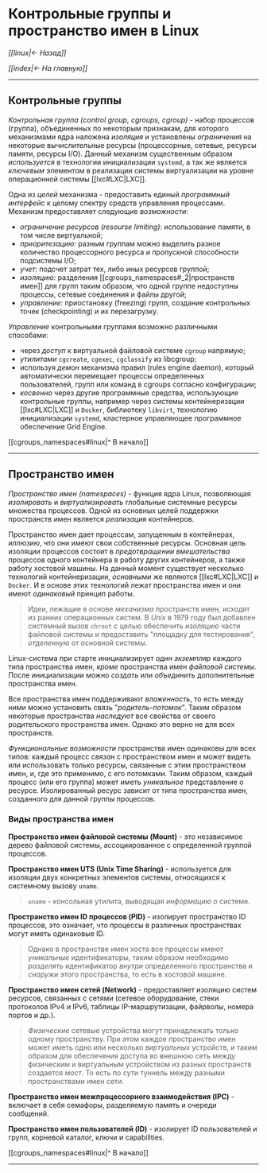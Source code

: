 # Контрольные группы и пространство имен в Linux

*[[linux|<- Назад]]*

*[[index|<- На главную]]*
***
## Контрольные группы

*Контрольная группа (control group, cgroups, cgroup)* - набор процессов (группа), объединенных по некоторым признакам, для которого механизмами ядра наложена *изоляция* и установлены *ограничения* на некоторые вычислительные ресурсы (процессорные, сетевые, ресурсы памяти, ресурсы I/O).
Данный механизм существенным образом *используется* в технологии инициализации `systemd`, а так же является *ключевым* элементом в реализации системы виртуализации на уровне операционной системы [[lxc#LXC|LXC]].

Одна из *целей* механизма - предоставить единый *программный интерфейс* к целому спектру средств управления процессами. Механизм предоставляет следующие *возможности*:

- *ограничение ресурсов (resourse limiting):* использование памяти, в том числе виртуальной;
- *приоритезацию:* разным группам можно выделить разное количество процессорного ресурса и пропускной способности подсистемы I/O;
- *учет:* подсчет затрат тех, либо иных ресурсов группой;
- *изоляцию:* разделения [[cgroups_namespaces#_2|пространств имен]] для групп таким образом, что одной группе недоступны процессы, сетевые соединения и файлы другой;
- *управление:* приостановку (freezing) групп, создание контрольных точек (checkpointing) и их перезагрузку.

*Управление* контрольными группами возможно различными способами:

- через *доступ* к виртуальной файловой системе `cgroup` напрямую;
- *утилитами* `cgcreate`, `cgexec`, `cgclassify` из libcgroup;
- используя *демон* механизма правил (rules engine daemon), который автоматически перемещает процессы определенных пользователей, групп или команд в cgroups согласно конфигурации;
- *косвенно* через другие программные средства, использующие контрольные группы, например через системы контейнеризации [[lxc#LXC|LXC]] и `Docker`, библиотеку `libvirt`, технологию инициализации `systemd`, кластерное управляющее программное обеспечение Grid Engine.

[[cgroups_namespaces#linux|^ В начало]]
***
## Пространство имен

*Пространство имен (namespaces)* - функция ядра Linux, позволяющая *изолировать* и *виртуализировать* глобальные системные ресурсы множества процессов. Одной из основных целей поддержки пространств имен является *реализация* контейнеров.

Пространство имен дает процессам, запущенным в контейнерах, *иллюзию*, что они имеют свои собственные ресурсы. Основная цель изоляции процессов состоит в *предотвращении вмешательства* процессов одного контейнера в работу других контейнеров, а также работу хостовой машины. На данный момент существует несколько технологий контейнеризации, *основными* же являются [[lxc#LXC|LXC]] и `Docker`. И в основе этих технологий лежат пространства имен и они имеют *одинаковый* принцип работы.

> Идеи, лежащие в основе *механизма* пространств имен, исходят из ранних операционных систем. В *Unix* в 1979 году был добавлен системный вызов `chroot` с целью обеспечить *изоляцию* части файловой системы и предоставить "площадку для тестирования", *отделенную* от основной системы.

Linux-система при старте инициализирует *один экземпляр* каждого типа пространства имен, *кроме* пространства имен *файловой системы*. После инициализации можно *создать* или *объединить* дополнительные пространства имен.

Все пространства имен поддерживают *вложенность*, то есть между ними можно установить связь "*родитель-потомок*". Таким образом некоторые пространства *наследуют* все свойства от своего родительского пространства имен. Однако это верно не для всех пространств.

*Функциональные возможности* пространства имен одинаковы для всех типов: каждый процесс *связан* с пространством имен и может видеть или использовать только ресурсы, связанные с этим пространством имен, и, где это применимо, с его потомками. Таким образом, каждый процесс (или его группа) может иметь *уникальное* представление о ресурсе. Изолированный ресурс зависит от типа пространства имен, созданного для данной группы процессов.

### Виды пространства имен

**Пространство имен файловой системы (Mount)** - это независимое дерево файловой системы, ассоциированное с определенной группой процессов.

**Пространство имен UTS (Unix Time Sharing)** - используется для изоляции двух конкретных элементов системы, относящихся к системному вызову `uname`.

> `uname` - консольная утилита, выводящая *информацию* о системе.

**Пространство имен ID процессов (PID)** - изолирует пространство ID процессов, это означает, что процессы в различных пространствах могут иметь одинаковые ID.

> Однако в пространстве имен хоста все процессы имеют *уникальные* идентификаторы, таким образом необходимо *разделять* идентификатор *внутри* определенного пространства и *снаружи* этого пространства, то есть в хостовой машине.

**Пространство имен сетей (Network)** - предоставляет изоляцию систем ресурсов, связанных с сетями (сетевое оборудование, стеки протоколов IPv4 и IPv6, таблицы IP-маршрутизации, файрволы, номера портов и др.).

> *Физические* сетевые устройства могут принадлежать только одному пространству. При этом каждое пространство имен может иметь одно или несколько *виртуальных* устройств, и таким образом для обеспечения доступа во внешнюю сеть между физическим и виртуальным устройством из разных пространств создается *мост*. То есть по сути туннель между разными пространствами имен сети.

**Пространство имен межпроцессорного взаимодействия (IPC)** - включает в себя семафоры, разделяемую память и очереди сообщений.

**Пространство имен пользователей (ID)** - изолирует ID пользователей и групп, корневой каталог, ключи и capabilities.

[[cgroups_namespaces#linux|^ В начало]]
***